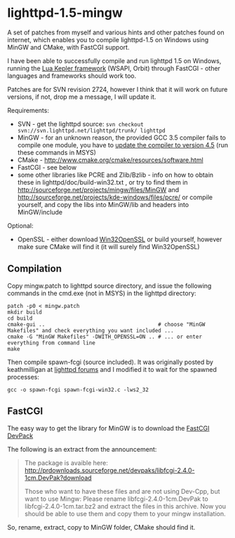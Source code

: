 lighttpd-1.5-mingw
==================

A set of patches from myself and various hints and other patches found on internet,
which enables you to compile lighttpd-1.5 on Windows using MinGW and CMake, with FastCGI support.

I have been able to successfully compile and run lighttpd 1.5 on Windows, running the
[Lua Kepler framework](http://www.keplerproject.org/) (WSAPI, Orbit) through FastCGI - other
languages and frameworks should work too.

Patches are for SVN revision 2724, however I think that it will work on future versions,
if not, drop me a message, I will update it.

Requirements:

* SVN - get the lighttpd source: `svn checkout svn://svn.lighttpd.net/lighttpd/trunk/ lighttpd`
* MinGW - for an unknown reason, the provided GCC 3.5 compiler fails to compile one module, you
          have to [update the compiler to version 4.5](http://www.mingw.org/wiki/HOWTO_Install_the_MinGW_GCC_Compiler_Suite)
          (run these commands in MSYS)
* CMake - http://www.cmake.org/cmake/resources/software.html
* FastCGI - see below
* some other libraries like PCRE and Zlib/Bzlib - info on how to obtain these in lighttpd/doc/build-win32.txt , or
    try to find them in http://sourceforge.net/projects/mingw/files/MinGW and
    http://sourceforge.net/projects/kde-windows/files/pcre/ or compile yourself, and copy the libs into MinGW/lib and
    headers into MinGW/include

Optional:

* OpenSSL - either download [Win32OpenSSL](http://www.slproweb.com/products/Win32OpenSSL.html) or build yourself,
            however make sure CMake will find it (it will surely find Win32OpenSSL)

Compilation
------------

Copy mingw.patch to lighttpd source directory, and issue the following commands in the cmd.exe (not in MSYS)
in the lighttpd directory:

    patch -p0 < mingw.patch
    mkdir build
    cd build
    cmake-gui ..                                    # choose "MinGW Makefiles" and check everything you want included ... 
    cmake -G "MinGW Makefiles" -DWITH_OPENSSL=ON .. # ... or enter everything from command line
    make

Then compile spawn-fcgi (source included). It was originally posted by keathmilligan at 
[lighttpd forums](http://redmine.lighttpd.net/boards/2/topics/686) and I modified it to wait for the spawned processes:

    gcc -o spawn-fcgi spawn-fcgi-win32.c -lws2_32

FastCGI
-------

The easy way to get the library for MinGW is to download the [FastCGI DevPack](http://osdir.com/ml/web.fastcgi.devel/2005-04/msg00012.html)

The following is an extract from the announcement:

> The package is avaible here:
> http://prdownloads.sourceforge.net/devpaks/libfcgi-2.4.0-1cm.DevPak?download
> 
> Those who want to have these files and are not using Dev-Cpp, but want to use Mingw: 
> Please rename libfcgi-2.4.0-1cm.DevPak to libfcgi-2.4.0-1cm.tar.bz2 and extract the files in this archive. 
> Now you should be able to use them and copy them to your mingw installation.

So, rename, extract, copy to MinGW folder, CMake should find it.

